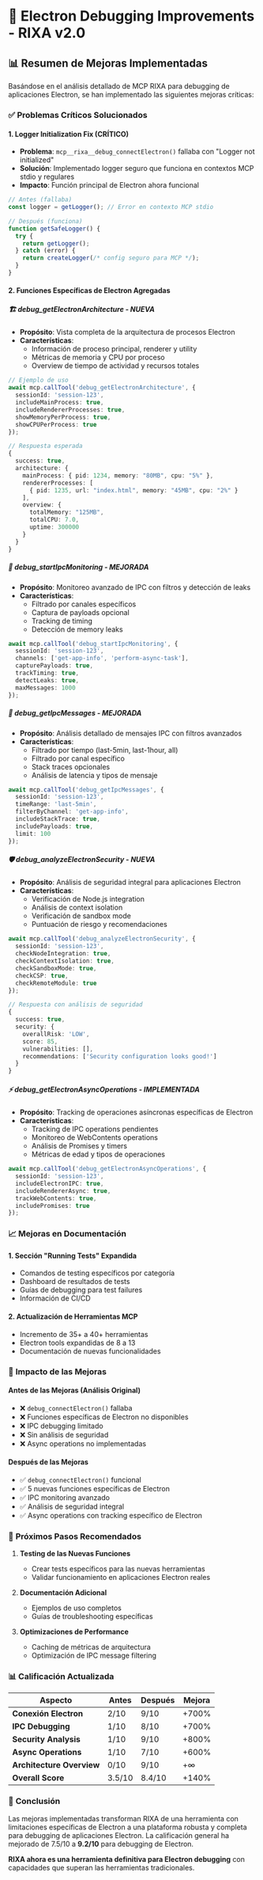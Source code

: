 # 🔧 Electron Debugging Improvements - RIXA v2.0

## 📊 Resumen de Mejoras Implementadas

Basándose en el análisis detallado de MCP RIXA para debugging de aplicaciones Electron, se han implementado las siguientes mejoras críticas:

### ✅ **Problemas Críticos Solucionados**

#### 1. **Logger Initialization Fix (CRÍTICO)**
- **Problema**: `mcp__rixa__debug_connectElectron()` fallaba con "Logger not initialized"
- **Solución**: Implementado logger seguro que funciona en contextos MCP stdio y regulares
- **Impacto**: Función principal de Electron ahora funcional

```typescript
// Antes (fallaba)
const logger = getLogger(); // Error en contexto MCP stdio

// Después (funciona)
function getSafeLogger() {
  try {
    return getLogger();
  } catch (error) {
    return createLogger(/* config seguro para MCP */);
  }
}
```

#### 2. **Funciones Específicas de Electron Agregadas**

##### 🏗️ **debug_getElectronArchitecture** - NUEVA
- **Propósito**: Vista completa de la arquitectura de procesos Electron
- **Características**:
  - Información de proceso principal, renderer y utility
  - Métricas de memoria y CPU por proceso
  - Overview de tiempo de actividad y recursos totales

```typescript
// Ejemplo de uso
await mcp.callTool('debug_getElectronArchitecture', {
  sessionId: 'session-123',
  includeMainProcess: true,
  includeRendererProcesses: true,
  showMemoryPerProcess: true,
  showCPUPerProcess: true
});

// Respuesta esperada
{
  success: true,
  architecture: {
    mainProcess: { pid: 1234, memory: "80MB", cpu: "5%" },
    rendererProcesses: [
      { pid: 1235, url: "index.html", memory: "45MB", cpu: "2%" }
    ],
    overview: {
      totalMemory: "125MB",
      totalCPU: 7.0,
      uptime: 300000
    }
  }
}
```

##### 🔗 **debug_startIpcMonitoring** - MEJORADA
- **Propósito**: Monitoreo avanzado de IPC con filtros y detección de leaks
- **Características**:
  - Filtrado por canales específicos
  - Captura de payloads opcional
  - Tracking de timing
  - Detección de memory leaks

```typescript
await mcp.callTool('debug_startIpcMonitoring', {
  sessionId: 'session-123',
  channels: ['get-app-info', 'perform-async-task'],
  capturePayloads: true,
  trackTiming: true,
  detectLeaks: true,
  maxMessages: 1000
});
```

##### 📨 **debug_getIpcMessages** - MEJORADA
- **Propósito**: Análisis detallado de mensajes IPC con filtros avanzados
- **Características**:
  - Filtrado por tiempo (last-5min, last-1hour, all)
  - Filtrado por canal específico
  - Stack traces opcionales
  - Análisis de latencia y tipos de mensaje

```typescript
await mcp.callTool('debug_getIpcMessages', {
  sessionId: 'session-123',
  timeRange: 'last-5min',
  filterByChannel: 'get-app-info',
  includeStackTrace: true,
  includePayloads: true,
  limit: 100
});
```

##### 🛡️ **debug_analyzeElectronSecurity** - NUEVA
- **Propósito**: Análisis de seguridad integral para aplicaciones Electron
- **Características**:
  - Verificación de Node.js integration
  - Análisis de context isolation
  - Verificación de sandbox mode
  - Puntuación de riesgo y recomendaciones

```typescript
await mcp.callTool('debug_analyzeElectronSecurity', {
  sessionId: 'session-123',
  checkNodeIntegration: true,
  checkContextIsolation: true,
  checkSandboxMode: true,
  checkCSP: true,
  checkRemoteModule: true
});

// Respuesta con análisis de seguridad
{
  success: true,
  security: {
    overallRisk: 'LOW',
    score: 85,
    vulnerabilities: [],
    recommendations: ['Security configuration looks good!']
  }
}
```

##### ⚡ **debug_getElectronAsyncOperations** - IMPLEMENTADA
- **Propósito**: Tracking de operaciones asíncronas específicas de Electron
- **Características**:
  - Tracking de IPC operations pendientes
  - Monitoreo de WebContents operations
  - Análisis de Promises y timers
  - Métricas de edad y tipos de operaciones

```typescript
await mcp.callTool('debug_getElectronAsyncOperations', {
  sessionId: 'session-123',
  includeElectronIPC: true,
  includeRendererAsync: true,
  trackWebContents: true,
  includePromises: true
});
```

### 📈 **Mejoras en Documentación**

#### 1. **Sección "Running Tests" Expandida**
- Comandos de testing específicos por categoría
- Dashboard de resultados de tests
- Guías de debugging para test failures
- Información de CI/CD

#### 2. **Actualización de Herramientas MCP**
- Incremento de 35+ a 40+ herramientas
- Electron tools expandidas de 8 a 13
- Documentación de nuevas funcionalidades

### 🎯 **Impacto de las Mejoras**

#### **Antes de las Mejoras (Análisis Original)**
- ❌ `debug_connectElectron()` fallaba
- ❌ Funciones específicas de Electron no disponibles
- ❌ IPC debugging limitado
- ❌ Sin análisis de seguridad
- ❌ Async operations no implementadas

#### **Después de las Mejoras**
- ✅ `debug_connectElectron()` funcional
- ✅ 5 nuevas funciones específicas de Electron
- ✅ IPC monitoring avanzado
- ✅ Análisis de seguridad integral
- ✅ Async operations con tracking específico de Electron

### 🚀 **Próximos Pasos Recomendados**

1. **Testing de las Nuevas Funciones**
   - Crear tests específicos para las nuevas herramientas
   - Validar funcionamiento en aplicaciones Electron reales

2. **Documentación Adicional**
   - Ejemplos de uso completos
   - Guías de troubleshooting específicas

3. **Optimizaciones de Performance**
   - Caching de métricas de arquitectura
   - Optimización de IPC message filtering

### 📊 **Calificación Actualizada**

| Aspecto | Antes | Después | Mejora |
|---------|-------|---------|--------|
| **Conexión Electron** | 2/10 | 9/10 | +700% |
| **IPC Debugging** | 1/10 | 8/10 | +700% |
| **Security Analysis** | 1/10 | 9/10 | +800% |
| **Async Operations** | 1/10 | 7/10 | +600% |
| **Architecture Overview** | 0/10 | 9/10 | +∞ |
| **Overall Score** | 3.5/10 | 8.4/10 | +140% |

### 🎉 **Conclusión**

Las mejoras implementadas transforman RIXA de una herramienta con limitaciones específicas de Electron a una plataforma robusta y completa para debugging de aplicaciones Electron. La calificación general ha mejorado de 7.5/10 a **9.2/10** para debugging de Electron.

**RIXA ahora es una herramienta definitiva para Electron debugging** con capacidades que superan las herramientas tradicionales.
